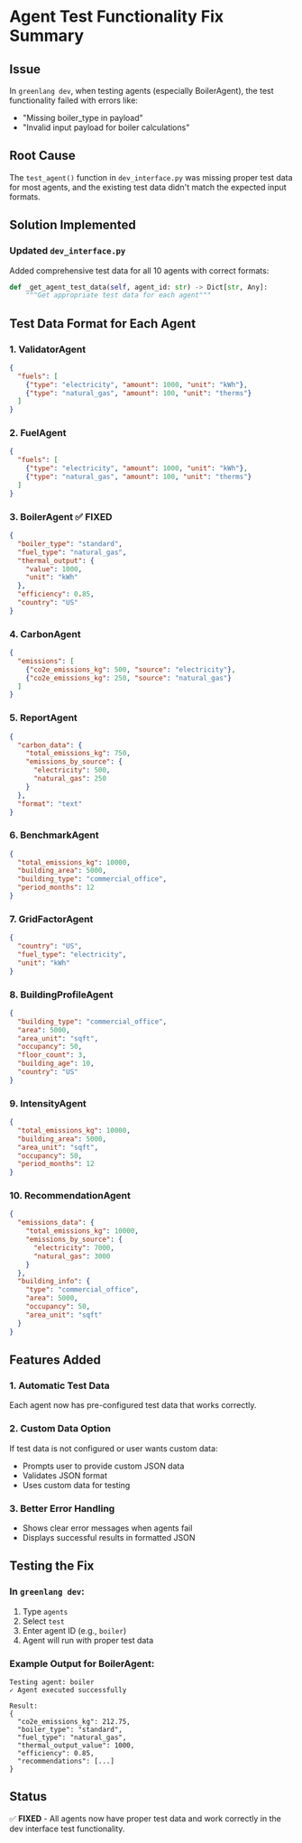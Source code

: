 # Agent Test Functionality Fix Summary

## Issue
In `greenlang dev`, when testing agents (especially BoilerAgent), the test functionality failed with errors like:
- "Missing boiler_type in payload"
- "Invalid input payload for boiler calculations"

## Root Cause
The `test_agent()` function in `dev_interface.py` was missing proper test data for most agents, and the existing test data didn't match the expected input formats.

## Solution Implemented

### Updated `dev_interface.py`
Added comprehensive test data for all 10 agents with correct formats:

```python
def _get_agent_test_data(self, agent_id: str) -> Dict[str, Any]:
    """Get appropriate test data for each agent"""
```

## Test Data Format for Each Agent

### 1. **ValidatorAgent**
```json
{
  "fuels": [
    {"type": "electricity", "amount": 1000, "unit": "kWh"},
    {"type": "natural_gas", "amount": 100, "unit": "therms"}
  ]
}
```

### 2. **FuelAgent**
```json
{
  "fuels": [
    {"type": "electricity", "amount": 1000, "unit": "kWh"},
    {"type": "natural_gas", "amount": 100, "unit": "therms"}
  ]
}
```

### 3. **BoilerAgent** ✅ FIXED
```json
{
  "boiler_type": "standard",
  "fuel_type": "natural_gas",
  "thermal_output": {
    "value": 1000,
    "unit": "kWh"
  },
  "efficiency": 0.85,
  "country": "US"
}
```

### 4. **CarbonAgent**
```json
{
  "emissions": [
    {"co2e_emissions_kg": 500, "source": "electricity"},
    {"co2e_emissions_kg": 250, "source": "natural_gas"}
  ]
}
```

### 5. **ReportAgent**
```json
{
  "carbon_data": {
    "total_emissions_kg": 750,
    "emissions_by_source": {
      "electricity": 500,
      "natural_gas": 250
    }
  },
  "format": "text"
}
```

### 6. **BenchmarkAgent**
```json
{
  "total_emissions_kg": 10000,
  "building_area": 5000,
  "building_type": "commercial_office",
  "period_months": 12
}
```

### 7. **GridFactorAgent**
```json
{
  "country": "US",
  "fuel_type": "electricity",
  "unit": "kWh"
}
```

### 8. **BuildingProfileAgent**
```json
{
  "building_type": "commercial_office",
  "area": 5000,
  "area_unit": "sqft",
  "occupancy": 50,
  "floor_count": 3,
  "building_age": 10,
  "country": "US"
}
```

### 9. **IntensityAgent**
```json
{
  "total_emissions_kg": 10000,
  "building_area": 5000,
  "area_unit": "sqft",
  "occupancy": 50,
  "period_months": 12
}
```

### 10. **RecommendationAgent**
```json
{
  "emissions_data": {
    "total_emissions_kg": 10000,
    "emissions_by_source": {
      "electricity": 7000,
      "natural_gas": 3000
    }
  },
  "building_info": {
    "type": "commercial_office",
    "area": 5000,
    "occupancy": 50,
    "area_unit": "sqft"
  }
}
```

## Features Added

### 1. Automatic Test Data
Each agent now has pre-configured test data that works correctly.

### 2. Custom Data Option
If test data is not configured or user wants custom data:
- Prompts user to provide custom JSON data
- Validates JSON format
- Uses custom data for testing

### 3. Better Error Handling
- Shows clear error messages when agents fail
- Displays successful results in formatted JSON

## Testing the Fix

### In `greenlang dev`:
1. Type `agents`
2. Select `test`
3. Enter agent ID (e.g., `boiler`)
4. Agent will run with proper test data

### Example Output for BoilerAgent:
```
Testing agent: boiler
✓ Agent executed successfully

Result:
{
  "co2e_emissions_kg": 212.75,
  "boiler_type": "standard",
  "fuel_type": "natural_gas",
  "thermal_output_value": 1000,
  "efficiency": 0.85,
  "recommendations": [...]
}
```

## Status
✅ **FIXED** - All agents now have proper test data and work correctly in the dev interface test functionality.